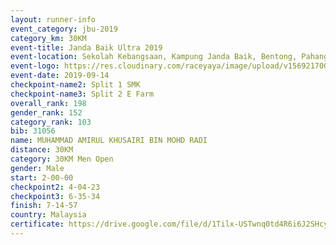 ```yaml
---
layout: runner-info 
event_category: jbu-2019 
category_km: 30KM 
event-title: Janda Baik Ultra 2019 
event-location: Sekolah Kebangsaan, Kampung Janda Baik, Bentong, Pahang, Malaysia 
event-logo: https://res.cloudinary.com/raceyaya/image/upload/v1569217009/logo/janda-baik_vch1pc.jpg 
event-date: 2019-09-14 
checkpoint-name2: Split 1 SMK 
checkpoint-name3: Split 2 E Farm 
overall_rank: 198
gender_rank: 152
category_rank: 103
bib: 31056
name: MUHAMMAD AMIRUL KHUSAIRI BIN MOHD RADI
distance: 30KM
category: 30KM Men Open
gender: Male
start: 2-00-00
checkpoint2: 4-04-23
checkpoint3: 6-35-34
finish: 7-14-57
country: Malaysia
certificate: https://drive.google.com/file/d/1Tilx-USTwnq0td4R6i6J2SHcyOkb0jBo/view?usp=sharing
---
```

